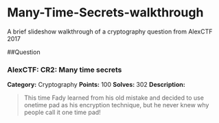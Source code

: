 # Many-Time-Secrets-walkthrough
A brief slideshow walkthrough of a cryptography question from AlexCTF 2017

##Question
### AlexCTF: CR2: Many time secrets

**Category:** Cryptography
**Points:** 100
**Solves:** 302
**Description:**

> This time Fady learned from his old mistake and decided to use onetime pad as
> his encryption technique, but he never knew why people call it one time pad!
